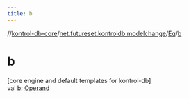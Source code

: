 ```yaml
---
title: b
---
```

//[kontrol-db-core](../../../index.html)/[net.futureset.kontroldb.modelchange](../index.html)/[Eq](index.html)/[b](b.html)



# b



[core engine and default templates for kontrol-db]\
val [b](b.html): [Operand](../-operand/index.html)




